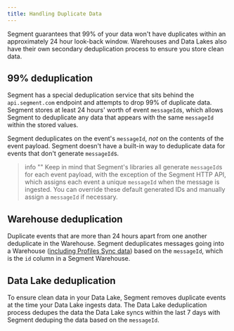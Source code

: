 ```yaml
---
title: Handling Duplicate Data
---
```


Segment guarantees that 99% of your data won't have duplicates within an approximately 24 hour look-back window. Warehouses and Data Lakes also have their own secondary deduplication process to ensure you store clean data.

## 99% deduplication

Segment has a special deduplication service that sits behind the `api.segment.com` endpoint and attempts to drop 99% of duplicate data. Segment stores at least 24 hours' worth of event `messageId`s, which allows Segment to deduplicate any data that appears with the same `messageId` within the stored values.

Segment deduplicates on the event's `messageId`, _not_ on the contents of the event payload. Segment doesn't have a built-in way to deduplicate data for events that don't generate `messageId`s.

> info ""
> Keep in mind that Segment's libraries all generate `messageId`s for each event payload, with the exception of the Segment HTTP API, which assigns each event a unique `messageId` when the message is ingested. You can override these default generated IDs and manually assign a `messageId` if necessary.

## Warehouse deduplication
Duplicate events that are more than 24 hours apart from one another deduplicate in the Warehouse. Segment deduplicates messages going into a Warehouse ([including Profiles Sync data](/docs/unify/profiles-sync/)) based on the `messageId`, which is the `id` column in a Segment Warehouse.

## Data Lake deduplication
To ensure clean data in your Data Lake, Segment removes duplicate events at the time your Data Lake ingests data. The Data Lake deduplication process dedupes the data the Data Lake syncs within the last 7 days with Segment deduping the data based on the `messageId`.
